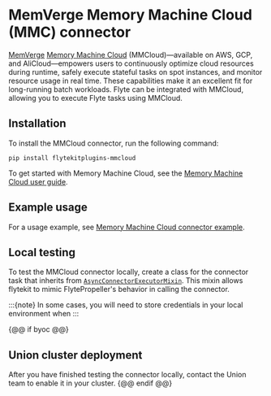 # MemVerge Memory Machine Cloud (MMC) connector

[MemVerge](https://memverge.com/) [Memory Machine Cloud](https://www.mmcloud.io/) (MMCloud)—available on AWS, GCP, and AliCloud—empowers users to continuously optimize cloud resources during runtime, safely execute stateful tasks on spot instances, and monitor resource usage in real time. These capabilities make it an excellent fit for long-running batch workloads. Flyte can be integrated with MMCloud, allowing you to execute Flyte tasks using MMCloud.

## Installation

To install the MMCloud connector, run the following command:


```
pip install flytekitplugins-mmcloud
```

To get started with Memory Machine Cloud, see the [Memory Machine Cloud user guide](https://docs.memverge.com).

## Example usage

For a usage example, see [Memory Machine Cloud connector example](./mmcloud-connector-example.md).

## Local testing

To test the MMCloud connector locally, create a class for the connector task that inherits from [`AsyncConnectorExecutorMixin`](https://github.com/flyteorg/flytekit/blob/03d23011fcf955838669bd5058c8ced17c6de3ee/flytekit/extend/backend/base_connector.py#L278-382). This mixin allows flytekit to mimic FlytePropeller's behavior in calling the connector.

:::{note}
In some cases, you will need to store credentials in your local environment when
:::

{@@ if byoc @@}

## Union cluster deployment

After you have finished testing the connector locally, contact the Union team to enable it in your cluster.
{@@ endif @@}